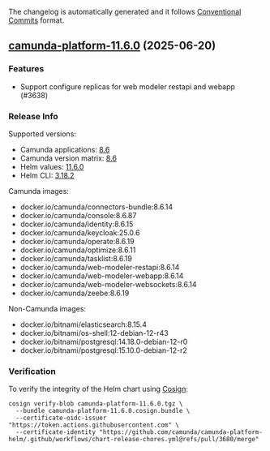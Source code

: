 The changelog is automatically generated and it follows [Conventional Commits](https://www.conventionalcommits.org/en/v1.0.0/) format.

## [camunda-platform-11.6.0](https://github.com/camunda/camunda-platform-helm/releases/tag/camunda-platform-11.6.0) (2025-06-20)

### Features

- Support configure replicas for web modeler restapi and webapp (#3638)

<!-- generated by git-cliff -->
### Release Info

Supported versions:

- Camunda applications: [8.6](https://github.com/camunda/camunda/releases?q=tag%3A8.6&expanded=true)
- Camunda version matrix: [8.6](https://helm.camunda.io/camunda-platform/version-matrix/camunda-8.6)
- Helm values: [11.6.0](https://artifacthub.io/packages/helm/camunda/camunda-platform/11.6.0#parameters)
- Helm CLI: [3.18.2](https://github.com/helm/helm/releases/tag/v3.18.2)

Camunda images:

- docker.io/camunda/connectors-bundle:8.6.14
- docker.io/camunda/console:8.6.87
- docker.io/camunda/identity:8.6.15
- docker.io/camunda/keycloak:25.0.6
- docker.io/camunda/operate:8.6.19
- docker.io/camunda/optimize:8.6.11
- docker.io/camunda/tasklist:8.6.19
- docker.io/camunda/web-modeler-restapi:8.6.14
- docker.io/camunda/web-modeler-webapp:8.6.14
- docker.io/camunda/web-modeler-websockets:8.6.14
- docker.io/camunda/zeebe:8.6.19

Non-Camunda images:

- docker.io/bitnami/elasticsearch:8.15.4
- docker.io/bitnami/os-shell:12-debian-12-r43
- docker.io/bitnami/postgresql:14.18.0-debian-12-r0
- docker.io/bitnami/postgresql:15.10.0-debian-12-r2

### Verification

To verify the integrity of the Helm chart using [Cosign](https://docs.sigstore.dev/signing/quickstart/):

```shell
cosign verify-blob camunda-platform-11.6.0.tgz \
  --bundle camunda-platform-11.6.0.cosign.bundle \
  --certificate-oidc-issuer "https://token.actions.githubusercontent.com" \
  --certificate-identity "https://github.com/camunda/camunda-platform-helm/.github/workflows/chart-release-chores.yml@refs/pull/3680/merge"
```
